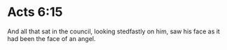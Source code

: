 # Acts 6:15

And all that sat in the council, looking stedfastly on him, saw his face as it had been the face of an angel.